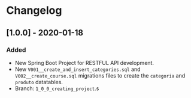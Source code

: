 # Changelog

## [1.0.0] - 2020-01-18 

### Added
- New Spring Boot Project for RESTFUL API development.
- New `V001__create_and_insert_categories.sql` and `V002__create_course.sql` migrations files to create the `categoria` and `produto` datatables.  
- Branch: `1_0_0_creating_project`.s